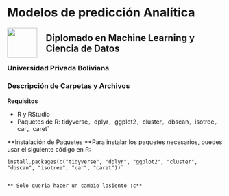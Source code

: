 # Modelos de predicción Analítica
<img style="float: left; padding-right: 20px; height: 70px" src="https://i.imgur.com/cMzxwTN.jpg">

## Diplomado en Machine Learning y Ciencia de Datos
### Universidad Privada Boliviana

### Descripción de Carpetas y Archivos

**Requisitos**
- R y RStudio
- Paquetes de R: tidyverse`, `dplyr`, `ggplot2`, `cluster`, `dbscan`, `isotree`, `car`, `caret`

**Instalación de Paquetes
**Para instalar los paquetes necesarios, puedes usar el siguiente código en R:


    install.packages(c("tidyverse", "dplyr", "ggplot2", "cluster", "dbscan", "isotree", "car", "caret"))`


    ** Solo queria hacer un cambio losiento :c**